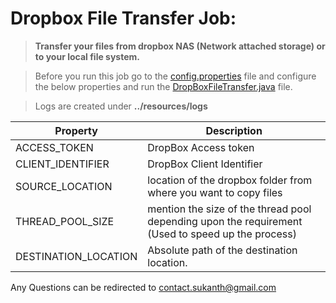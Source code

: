 # Dropbox File Transfer Job:
> **Transfer your files from dropbox NAS (Network attached storage) or  to your local file system.**

>Before you run this job go to the [config.properties](https://github.com/sukanth/Dropbox/blob/master/dropbox/src/main/resources/config.properties) file and configure the below properties and run the [DropBoxFileTransfer.java](https://github.com/sukanth/Dropbox/blob/master/dropbox/src/main/java/com/sukanth/dropbox/DropBoxFileTransfer.java) file.

> Logs are created under **../resources/logs**

Property              | Description
-------------         | -------------
ACCESS_TOKEN          | DropBox Access token
CLIENT_IDENTIFIER     | DropBox Client Identifier
SOURCE_LOCATION       | location of the dropbox folder from where you want to copy files
THREAD_POOL_SIZE      | mention the size of the thread pool depending upon the requirement (Used to speed up the process)
DESTINATION_LOCATION  | Absolute path of the  destination location.


Any Questions can be redirected to [contact.sukanth@gmail.com](contact.sukanth@gmail.com)  
